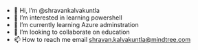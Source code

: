 - 👋 Hi, I’m @shravankalvakuntla
- 👀 I’m interested in learning powershell
- 🌱 I’m currently learning Azure adminstration
- 💞️ I’m looking to collaborate on education
- 📫 How to reach me email shravan.kalvakuntla@mindtree.com

<!---
shravankalvakuntla/shravankalvakuntla is a ✨ special ✨ repository because its `README.md` (this file) appears on your GitHub profile.
You can click the Preview link to take a look at your changes.
--->
